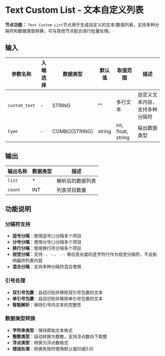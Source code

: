 # Text Custom List - 文本自定义列表

**节点功能：** `Text Custom List`节点用于生成自定义的文本/数值列表，支持多种分隔符和数据类型转换，可与其他节点配合进行批量处理。

## 输入

| 参数名称 | 入端选择 | 数据类型 | 默认值 | 取值范围 | 描述 |
| -------- | -------- | -------- | ------ | -------- | ---- |
| `custom_text` | - | STRING | "" | 多行文本 | 自定义文本内容，支持多种分隔符 |
| `type` | - | COMBO[STRING] | string | int, float, string | 输出数据类型 |

## 输出

| 输出名称 | 数据类型 | 描述 |
|---------|----------|------|
| `list` | * | 解析后的数据列表 |
| `count` | INT | 列表项目数量 |

## 功能说明

### 分隔符支持
- **逗号分隔**：使用逗号(,)分隔多个项目
- **分号分隔**：使用分号(;)分隔多个项目
- **换行分隔**：使用换行符分隔多个项目
- **视觉分隔**：支持 `-`、`--`、`---` 等任意长度的连字符行作为视觉分隔符，不会影响最终列表内容
- **混合分隔**：支持多种分隔符混合使用

### 引号处理
- **双引号包裹**：自动识别并移除双引号包裹的文本
- **单引号包裹**：自动识别并移除单引号包裹的文本
- **智能解析**：保持引号内文本的完整性

### 数据类型转换
- **字符串类型**：保持原始文本格式
- **整数类型**：自动转换为整数，支持浮点数向下取整
- **浮点类型**：转换为浮点数格式
- **错误处理**：转换失败时使用默认值(0或0.0)